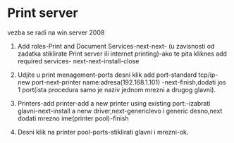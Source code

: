 # Print server

vezba se radi na win.server 2008

1. Add roles-Print and Document Services-next-next-
(u zavisnosti od zadatka stiklirate Print server ili internet printing)-ako te pita kliknes add required services-
next-next-install-close

2. Udjite u print menagement-ports desni klik add port-standard tcp/ip-new port-next-printer name:adresa(192.168.1.101)
-next-finish,dodati jos 1 port(ista procedura samo je naziv jednom mrezni a drugog glavni).
3. Printers-add printer-add a new printer using existing port:-izabrati glavni-next-install a nerw driver,next-genericlevo i generic desno,next
dodati mrezno ime(printer pool)-finish
4. Desni klik na printer pool-ports-stiklirati glavni i mrezni-ok.

